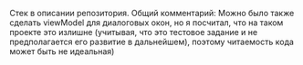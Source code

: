 Стек в описании репозитория.
Общий комментарий: 
Можно было также сделать viewModel для диалоговых окон, но я посчитал, что на таком проекте это излишне (учитывая, что это тестовое задание и не предполагается его развитие в дальнейшем), поэтому читаемость кода может быть не идеальная)
